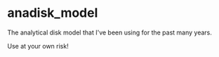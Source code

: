 # anadisk_model
The analytical disk model that I've been using for the past many years. 

Use at your own risk!
